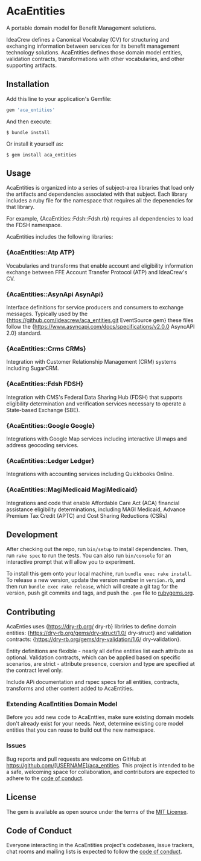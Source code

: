 # AcaEntities

A portable domain model for Benefit Management solutions.

IdeaCrew defines a Canonical Vocabulay (CV) for structuring and
exchanging information between services for its benefit management
technology solutions. AcaEntities defines those domain model entities,
validation contracts, transformations with other vocabularies, and
other supporting artifacts.

## Installation

Add this line to your application's Gemfile:

```ruby
gem 'aca_entities'
```

And then execute:

    $ bundle install

Or install it yourself as:

    $ gem install aca_entities

## Usage

AcaEntities is organized into a series of subject-area libraries that load only
the artifacts and dependencies associated with that subject. Each library includes
a ruby file for the namespace that requires all the depenencies for that library.

For example, {AcaEntities::Fdsh::Fdsh.rb} requires all dependencies to load the
FDSH namespace.

AcaEntities includes the following libraries:

### {AcaEntities::Atp ATP}

Vocabularies and transforms that enable account and eligibility information exchange
between FFE Account Transfer Protocol (ATP) and IdeaCrew's CV.

### {AcaEntities::AsynApi AsynApi}

Interface definitions for service producers and consumers to exchange messages.
Typically used by the {https://github.com/ideacrew/aca_entities.git EventSource gem}
these files follow the {https://www.asyncapi.com/docs/specifications/v2.0.0 AsyncAPI 2.0} standard.

### {AcaEntities::Crms CRMs}

Integration with Customer Relationship Management (CRM) systems including SugarCRM.

### {AcaEntities::Fdsh FDSH}

Integration with CMS's Federal Data Sharing Hub (FDSH) that supports
eligibility determination and verification services necessary to operate a
State-based Exchange (SBE).

### {AcaEntities::Google Google}

Integrations with Google Map services including interactive UI maps and
address geocoding services.

### {AcaEntities::Ledger Ledger}

Integrations with accounting services including Quickbooks Online.

### {AcaEntities::MagiMedicaid MagiMedicaid}

Integrations and code that enable Affordable Care Act (ACA) financial
assistance eligibility determinations, including MAGI Medicaid, Advance
Premium Tax Credit (APTC) and Cost Sharing Reductions (CSRs)

## Development

After checking out the repo, run `bin/setup` to install dependencies. Then, run `rake spec` to run the tests. You can also run `bin/console` for an interactive prompt that will allow you to experiment.

To install this gem onto your local machine, run `bundle exec rake install`. To release a new version, update the version number in `version.rb`, and then run `bundle exec rake release`, which will create a git tag for the version, push git commits and tags, and push the `.gem` file to [rubygems.org](https://rubygems.org).

## Contributing

AcaEnties uses {https://dry-rb.org/ dry-rb} libriries to define domain entities:
{https://dry-rb.org/gems/dry-struct/1.0/ dry-struct} and validation contracts:
{https://dry-rb.org/gems/dry-validation/1.6/ dry-validation}.

Entity definitions are flexible - nearly all define entities list each attribute as optional. Validation contracts, which can be applied based on specific scenarios,
are strict - attribute presence, coersion and type are specified at the contract
level only.

Include APi documentation and rspec specs for all entities, contracts, transforms
and other content added to AcaEntities.

### Extending AcaEntities Domain Model

Before you add new code to AcaEntties, make sure existing domain models don't already
exist for your needs. Next, determine existing core model entities that you can reuse to build out the new namespace.

### Issues

Bug reports and pull requests are welcome on GitHub at https://github.com/[USERNAME]/aca_entities. This project is intended to be a safe, welcoming space for collaboration, and contributors are expected to adhere to the [code of conduct](https://github.com/[USERNAME]/aca_entities/blob/master/CODE_OF_CONDUCT.md).

## License

The gem is available as open source under the terms of the [MIT License](https://opensource.org/licenses/MIT).

## Code of Conduct

Everyone interacting in the AcaEntities project's codebases, issue trackers, chat rooms and mailing lists is expected to follow the [code of conduct](https://github.com/[USERNAME]/aca_entities/blob/master/CODE_OF_CONDUCT.md).
